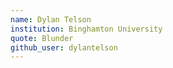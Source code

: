```yaml
---
name: Dylan Telson
institution: Binghamton University
quote: Blunder
github_user: dylantelson
---
```

